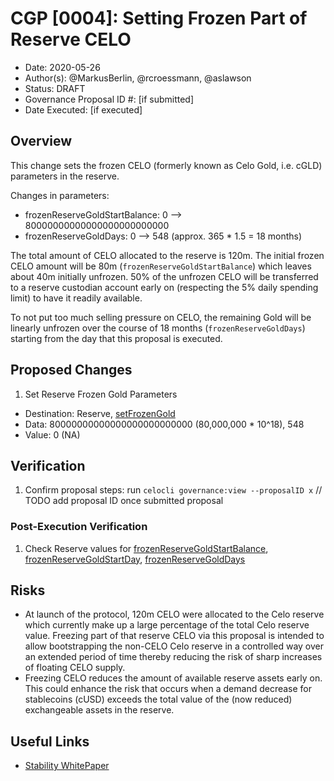 # CGP [0004]: Setting Frozen Part of Reserve CELO

- Date: 2020-05-26
- Author(s): @MarkusBerlin, @rcroessmann, @aslawson
- Status: DRAFT
- Governance Proposal ID #: [if submitted]
- Date Executed: [if executed]

## Overview
This change sets the frozen CELO (formerly known as Celo Gold, i.e. cGLD) parameters in the reserve.

Changes in parameters:

- frozenReserveGoldStartBalance: 0 --> 80000000000000000000000000
- frozenReserveGoldDays: 0 --> 548 (approx. 365 * 1.5 = 18 months)

The total amount of CELO allocated to the reserve is 120m. The initial frozen CELO amount will be 80m (`frozenReserveGoldStartBalance`) which leaves about 40m initially unfrozen.  50% of the unfrozen CELO will be transferred to a reserve custodian account early on (respecting the 5% daily spending limit) to have it readily available.

To not put too much selling pressure on CELO, the remaining Gold will be linearly unfrozen over the course of 18 months (`frozenReserveGoldDays`) starting from the day that this proposal is executed.

## Proposed Changes

1. Set Reserve Frozen Gold Parameters
 - Destination: Reserve, [setFrozenGold](https://github.com/celo-org/celo-monorepo/blob/de09a44f5ea2c2116506a6b3d05dcaaef92d4fad/packages/protocol/contracts/stability/Reserve.sol#L153)
 - Data: 80000000000000000000000000 (80,000,000 * 10^18), 548
 - Value: 0 (NA)

## Verification

1. Confirm proposal steps: run `celocli governance:view --proposalID x` // TODO add proposal ID once submitted proposal

### Post-Execution Verification

1. Check Reserve values for [frozenReserveGoldStartBalance](https://github.com/celo-org/celo-monorepo/blob/de09a44f5ea2c2116506a6b3d05dcaaef92d4fad/packages/protocol/contracts/stability/Reserve.sol#L44), [frozenReserveGoldStartDay](https://github.com/celo-org/celo-monorepo/blob/de09a44f5ea2c2116506a6b3d05dcaaef92d4fad/packages/protocol/contracts/stability/Reserve.sol#L45), [frozenReserveGoldDays](https://github.com/celo-org/celo-monorepo/blob/de09a44f5ea2c2116506a6b3d05dcaaef92d4fad/packages/protocol/contracts/stability/Reserve.sol#L46)

## Risks

- At launch of the protocol, 120m CELO were allocated to the Celo reserve which currently make up a large percentage of the total Celo reserve value. Freezing part of that reserve CELO via this proposal is intended to allow bootstrapping the non-CELO Celo reserve in a controlled way over an extended period of time thereby reducing the risk of sharp increases of floating CELO supply.
- Freezing CELO reduces the amount of available reserve assets early on.  This could enhance the risk that occurs when a demand decrease for stablecoins (cUSD) exceeds the total value of the (now reduced) exchangeable assets in the reserve.

## Useful Links

* [Stability WhitePaper](https://celo.org/papers/Celo_Stability_Analysis.pdf)
